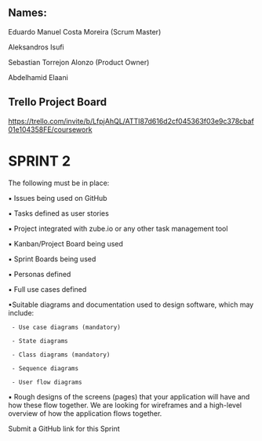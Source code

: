 ## Names:

Eduardo Manuel Costa Moreira (Scrum Master)

Aleksandros Isufi

Sebastian Torrejon Alonzo (Product Owner)

Abdelhamid Elaani


## Trello Project Board

https://trello.com/invite/b/LfpjAhQL/ATTI87d616d2cf045363f03e9c378cbaf01e104358FE/coursework

# SPRINT 2

The following must be in place:

 ▪ Issues being used on GitHub

 ▪ Tasks defined as user stories

 ▪ Project integrated with zube.io or any other task management tool

 ▪ Kanban/Project Board being used

 ▪ Sprint Boards being used 

▪ Personas defined

 ▪ Full use cases defined

 ▪Suitable diagrams and documentation used to design software, which may include:

     - Use case diagrams (mandatory)

     - State diagrams

     - Class diagrams (mandatory)

     - Sequence diagrams 

     - User flow diagrams

 ▪ Rough designs of the screens (pages) that your application will have and how these flow together. We are looking for wireframes and a high-level overview of how the application flows together.

Submit a GitHub link for this Sprint
